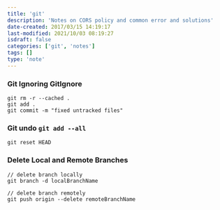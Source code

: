 ```yaml
---
title: 'git'
description: 'Notes on CORS policy and common error and solutions'
date-created: 2017/03/15 14:19:17
last-modified: 2021/10/03 08:19:27
isdraft: false
categories: ['git', 'notes']
tags: []
type: 'note'
---
```


### Git Ignoring GitIgnore

```shell
git rm -r --cached .
git add .
git commit -m "fixed untracked files"

```
### Git undo `git add --all`

```shell
git reset HEAD 
```

### Delete Local and Remote Branches 

```shell
// delete branch locally
git branch -d localBranchName

// delete branch remotely
git push origin --delete remoteBranchName
```